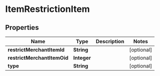 
# ItemRestrictionItem

## Properties
Name | Type | Description | Notes
------------ | ------------- | ------------- | -------------
**restrictMerchantItemId** | **String** |  |  [optional]
**restrictMerchantItemOid** | **Integer** |  |  [optional]
**type** | **String** |  |  [optional]



